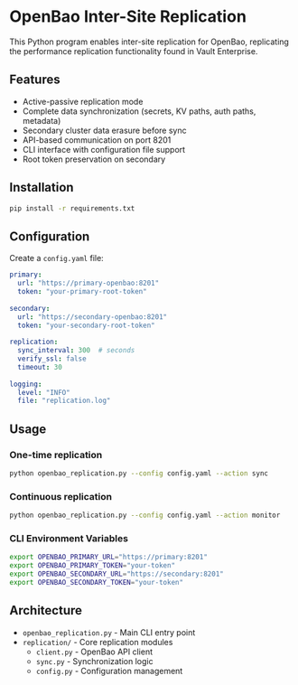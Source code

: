 # OpenBao Inter-Site Replication

This Python program enables inter-site replication for OpenBao, replicating the performance replication functionality found in Vault Enterprise.

## Features

- Active-passive replication mode
- Complete data synchronization (secrets, KV paths, auth paths, metadata)
- Secondary cluster data erasure before sync
- API-based communication on port 8201
- CLI interface with configuration file support
- Root token preservation on secondary

## Installation

```bash
pip install -r requirements.txt
```

## Configuration

Create a `config.yaml` file:

```yaml
primary:
  url: "https://primary-openbao:8201"
  token: "your-primary-root-token"
  
secondary:
  url: "https://secondary-openbao:8201" 
  token: "your-secondary-root-token"
  
replication:
  sync_interval: 300  # seconds
  verify_ssl: false
  timeout: 30
  
logging:
  level: "INFO"
  file: "replication.log"
```

## Usage

### One-time replication
```bash
python openbao_replication.py --config config.yaml --action sync
```

### Continuous replication
```bash
python openbao_replication.py --config config.yaml --action monitor
```

### CLI Environment Variables
```bash
export OPENBAO_PRIMARY_URL="https://primary:8201"
export OPENBAO_PRIMARY_TOKEN="your-token"
export OPENBAO_SECONDARY_URL="https://secondary:8201"
export OPENBAO_SECONDARY_TOKEN="your-token"
```

## Architecture

- `openbao_replication.py` - Main CLI entry point
- `replication/` - Core replication modules
  - `client.py` - OpenBao API client
  - `sync.py` - Synchronization logic
  - `config.py` - Configuration management
